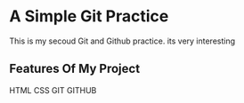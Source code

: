 # A Simple Git Practice
This is my secoud Git and Github practice. its very interesting
## Features Of My Project
HTML
CSS
GIT 
GITHUB
